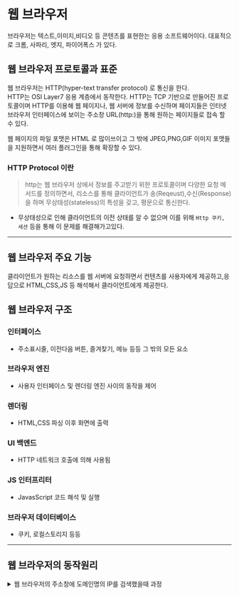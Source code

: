 # 웹 브라우저 

브라우저는 텍스트,이미지,비디오 등 콘텐츠를 표현한는 응용 소프트웨어이다. 대표적으로 
크롬, 사파리, 엣지, 파이어폭스 가 있다. 

## 웹 브라우저 프로토콜과 표준 
웹 브라우저는 HTTP(hyper-text transfer protocol) 로 통신을 한다. <br/>
HTTP는 OSI Layer7 응용 계층에서 동작한다. HTTP는 TCP 기반으로 만들어진 프로토콜이며 HTTP를 이용해 웹 페이지나, 웹 서버에 정보를 수신하며 페이지들은 인터넷 브라우저 인터페이스에 보이는 주소창 URL(http:)을 통해 원하는 페이지들로 접속 할 수 있다.

웹 페이지의 파일 포맷은 HTML 로 많이쓰이고 그 밖에 JPEG,PNG,GIF 이미지 포맷들을 지원하면서 여러 플러그인을 통해 확장할 수 있다. 

### HTTP Protocol 이란
>http는 웹 브라우저 상에서 정보를 주고받기 위한 프로토콜이며 다양한 요청 메서드를 정의하면서, 리소스를 통해 클라이언트가 송(Reqeust),수신(Response)을 하며 무상태성(stateless)의 특성을 갖고, 평문으로 통신한다.
- 무상태성으로 인해 클라이언트의 이전 상태를 알 수 없으며 이를 위해 `Http 쿠키, 세션` 등을 통해 이 문제를 해결해가고있다. 


---


## 웹 브라우저 주요 기능 
클라이언트가 원하는 리소스를 웹 서버에 요청하면서 컨텐츠를 사용자에게 제공하고,응답으로 HTML,CSS,JS 등 해석해서 클라이언트에게 제공한다.

## 웹 브라우저 구조 
### 인터페이스
- 주소표시줄, 이전다음 버튼, 즐겨찾기, 메뉴 등등 그 밖의 모든 요소 
### 브라우저 엔진
- 사용자 인터페이스 및 렌더링 엔진 사이의 동작을 제어 
###  렌더링
- HTML,CSS 파싱 이후 화면에 출력 
### UI 백엔드 
- HTTP 네트워크 호출에 의해 사용됨
### JS 인터프리터 
- JavasScript 코드 해석 및 실행
### 브라우저 데이터베이스 
- 쿠키, 로컬스토리지 등등 

___

## 웹 브라우저의 동작원리 
<details>
<summary>웹 브라우저의 주소창에 도메인명의 IP를 검색했을때 과정</summary>
<div markdown="1">

1. 웹 브라우저 통신규격에 맞게 http,https 프로토콜을 사용해서 도메인을 치고 엔터를 누를경우 
제일 먼저 웹 브라우저는 URL을 통해 인터넷상에서의 연결할 서버를 파악하기 위해 웹 사이트를 호스팅하는 서버의 IP 주소를 알아낸 후 <strong><a href="https://github.com/jhva/tech-study/blob/main/network/dns.md" target="_blank">DNS</a></strong> 작업을 수행 한다 . 
2. DNS를 통해 IP 주소를 알게되었다면 이후 <strong><a href="https://github.com/jhva/tech-study/blob/main/network/TCP_3%20way%20handShake.md" target="_blank">TCP_3 Way HandShake / TCP_4 Way HandShake </a></strong> 과정이 이루어진다. 
3. 이후 HTTP 요청을 하는데, 이때 HTTPS 가 설정이 되어있을경우 <strong><a href="https://github.com/jhva/web-tech/blob/main/network/SSL_HandShake.md" target="_blank">TLS/SSL HandShake </a></strong> 과정이 발생
4. 이후 받은 데이터를 통해서 정적 리소스,혹은 데이터들을 보여준다
   1. 이때 정적 리소스라하면 `HTML`,`CSS` 혹은 `JS` 등이 있을텐데, 전송받은 리소스들을 파싱하고 렌더링 하게 됨.

</div>


</details>



